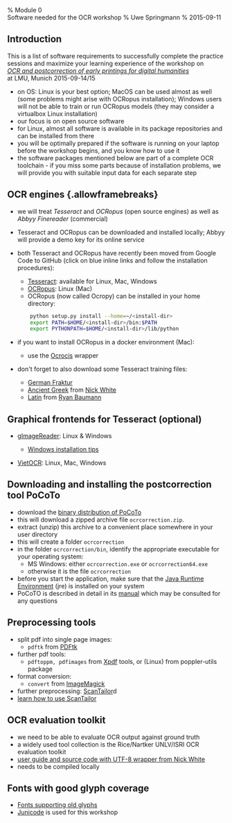% Module 0  
 Software needed for the OCR workshop
% Uwe Springmann
% 2015-09-11

## Introduction

This is a list of software requirements to successfully complete the practice sessions and maximize your learning experience of the workshop on  
[*OCR and postcorrection of early printings for digital humanities*][workshop]  
at LMU, Munich 2015-09-14/15
    
* on OS: Linux is your best option; MacOS can be used almost as well (some problems might arise with OCRopus installation); Windows users will not be able to train or run OCRopus models (they may consider a virtualbox Linux installation)
* our focus is on open source software
* for Linux, almost all software is available in its package repositories and can be installed from there
* you will be optimally prepared if the software is running on your laptop before the workshop begins, and you know how to use it
* the software packages mentioned below are part of a complete OCR toolchain - if you miss some parts because of installation problems, we will provide you with suitable input data for each separate step

[workshop]: http://www.cis.lmu.de/ocrworkshop/program.html

## OCR engines {.allowframebreaks}

* we will treat *Tesseract* and *OCRopus* (open source engines) as well as *Abbyy Finereader* (commercial)
* Tesseract and OCRopus can be downloaded and installed locally; Abbyy will provide a demo key for its online service
* both Tesseract and OCRopus have recently been moved from Google Code to GitHub (click on blue inline links and follow the installation procedures):
    + [Tesseract][tesseract]: available for Linux, Mac, Windows
    + [OCRopus][ocropy]: Linux (Mac)
    + OCRopus (now called Ocropy) can be installed in your home directory:

    ```bash
        python setup.py install --home=~/<install-dir>
        export PATH=$HOME/<install-dir>/bin:$PATH
        export PYTHONPATH=$HOME/<install-dir>/lib/python
    ```
* if you want to install OCRopus in a docker environment (Mac):
    + use the [Ocrocis][ocrocis] wrapper
* don't forget to also download some Tesseract training files:
    + [German Fraktur][deu-frak]
    + [Ancient Greek][grc] from [Nick White][nickw]
    + [Latin][lat] from [Ryan Baumann][ryanb]


[tesseract]: https://github.com/tesseract-ocr/tesseract/wiki
[ocropy]: https://github.com/tmbdev/ocropy
[ocrocis]: http://cistern.cis.lmu.de/ocrocis/
[deu-frak]: https://code.google.com/p/tesseract-ocr/downloads/detail?name=deu-frak.traineddata.gz&can=2&q=
[nickw]: http://ancientgreekocr.org
[grc]: http://ancientgreekocr.org/2.0/grc.traineddata
[lat]: https://github.com/ryanfb/latinocr-lat/releases/download/v0.2.2/lat.traineddata
[ryanb]: https://ryanfb.github.io/latinocr/


## Graphical frontends for Tesseract (optional)

* [gImageReader][gimage]: Linux & Windows
    + [Windows installation tips][windows]

* [VietOCR][vietocr]: Linux, Mac, Windows

[gimage]: https://github.com/manisandro/gImageReader
[windows]: http://ancientgreekocr.org/windows.html
[vietocr]: http://vietocr.sourceforge.net/

## Downloading and installing the postcorrection tool PoCoTo
* download the [binary distribution of PoCoTo][pocbin]
* this will download a zipped archive file `ocrcorrection.zip`.
* extract (unzip) this archive to a convenient place somewhere in your
  user directory
* this will create a folder `ocrcorrection`
* in the folder `ocrcorrection/bin`, identify the appropriate
  executable for your operating system:
    * MS Windows: either `ocrcorrection.exe` or `ocrcorrection64.exe`
    * otherwise it is the file `ocrcorrection`
* before you start the application, make sure that the
  [Java Runtime Environment](http://www.java.com) (jre) is installed
  on your system
* PoCoTO is described in detail in its [manual][manual] 
which may be consulted for any questions

[pocbin]: http://www.cis.lmu.de/ocrworkshop/data/pocoto/
[manual]: https://github.com/cisocrgroup/Resources/blob/master/manuals/

## Preprocessing tools

* split pdf into single page images:
    + `pdftk` from [PDFtk][pdftk]
* further pdf tools:
    + `pdftoppm, pdfimages` from [Xpdf][xpdf] tools, or (Linux) from poppler-utils package
* format conversion:
    + `convert` from [ImageMagick][imagemagick]
* further preprocessing: [ScanTailor][scantailor]d
* [learn how to use ScanTailor][learnst]

[scantailor]: http://scantailor.org/
[pdftk]: https://www.pdflabs.com/tools/pdftk-the-pdf-toolkit/
[imagemagick]: http://www.imagemagick.org
[graphicsmagick]: http://www.graphicsmagick.org
[xpdf]: http://www.foolabs.com/xpdf/download.html
[learnst]: https://github.com/scantailor/scantailor/wiki


## OCR evaluation toolkit

* we need to be able to evaluate OCR output against ground truth
* a widely used tool collection is the Rice/Nartker UNLV/ISRI OCR evaluation toolkit
* [user guide and source code with UTF-8 wrapper from Nick White][toolkit]
* needs to be compiled locally

[toolkit]: https://github.com/ryanfb/ancientgreekocr-ocr-evaluation-tools


## Fonts with good glyph coverage

* [Fonts supporting old glyphs][mufi-fonts]
* [Junicode][junicode] is used for this workshop

[mufi-fonts]: http://folk.uib.no/hnooh/mufi/fonts/index.html
[junicode]: http://junicode.sourceforge.net/

